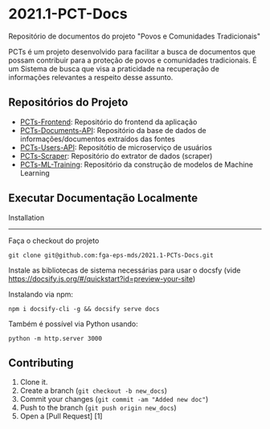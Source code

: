 # 2021.1-PCT-Docs

Repositório de documentos do projeto "Povos e Comunidades Tradicionais"

PCTs é um projeto desenvolvido para facilitar a busca de documentos que possam contribuir para a proteção de povos e comunidades tradicionais. É um Sistema de busca que visa a praticidade na recuperação de informações relevantes a respeito desse assunto.

## Repositórios do Projeto

- [PCTs-Frontend](https://github.com/fga-eps-mds/2021.1-PCTs-Frontend): Repositório do frontend da aplicação
- [PCTs-Documents-API](https://github.com/fga-eps-mds/2021.1-PCTs-Documents-API): Repositório da base de dados de informações/documentos extraídos das fontes
- [PCTs-Users-API](https://github.com/fga-eps-mds/2021.1-PCTs-Users-API): Repositótio de microserviço de usuários
- [PCTs-Scraper](https://github.com/fga-eps-mds/2021.1-PCTs-Scraper): Repositório do extrator de dados (scraper)
- [PCTs-ML-Training](https://github.com/fga-eps-mds/2021.1-PCTs-ML-Training): Repositório da construção de modelos de Machine Learning

## Executar Documentação Localmente

Installation

---------------
Faça o checkout do projeto

```shell
git clone git@github.com:fga-eps-mds/2021.1-PCTs-Docs.git
```

Instale as bibliotecas de sistema necessárias para usar o docsfy
(vide https://docsify.js.org/#/quickstart?id=preview-your-site)

Instalando via npm:

```shell
npm i docsify-cli -g && docsify serve docs
```

Também é possível via Python usando:

```shell
python -m http.server 3000
```

Contributing
-----------------

1. Clone it.
2. Create a branch (`git checkout -b new_docs`)
3. Commit your changes (`git commit -am "Added new doc"`)
4. Push to the branch (`git push origin new_docs`)
5. Open a [Pull Request] [1]
